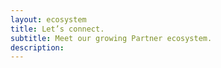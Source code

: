 ```yaml
---
layout: ecosystem
title: Let’s connect.
subtitle: Meet our growing Partner ecosystem.
description:
---
```

